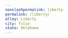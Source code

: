 ```yaml
---
﻿nonslashpermalink: liberty
permalink: /liberty/
alley: Liberty
city: Tulsa
state: Oklahoma
---
```

